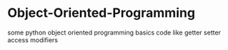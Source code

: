 # Object-Oriented-Programming
some python object oriented programming basics code 
like getter setter access modifiers
